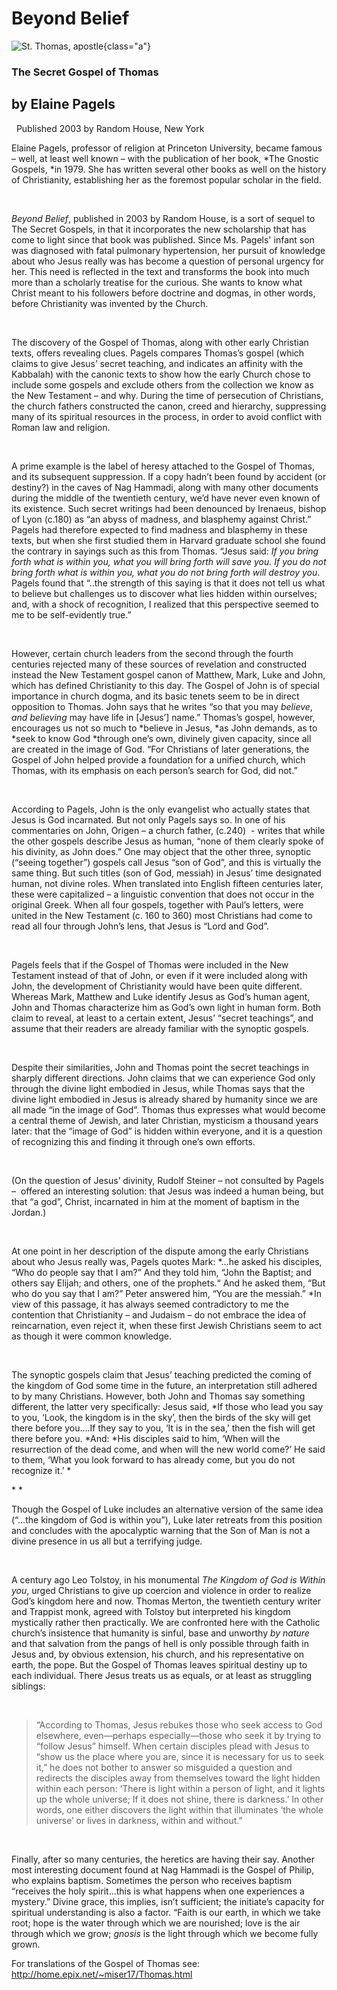 # Beyond Belief

![St. Thomas, apostle](thomas-apostle.jpg){class="a"}  

### The Secret Gospel of Thomas

## by Elaine Pagels
 
Published 2003 by Random House, New York

Elaine Pagels, professor of religion at Princeton University,
became famous – well, at least well known – with the publication
of her book, *The Gnostic Gospels, *in 1979. She has written
several other books as well on the history of Christianity,
establishing her as the foremost popular scholar in the field.

 

*Beyond Belief*, published in 2003 by Random House, is a sort of
sequel to The Secret Gospels, in that it incorporates the new
scholarship that has come to light since that book was published.
Since Ms. Pagels' infant son was diagnosed with fatal pulmonary
hypertension, her pursuit of knowledge about who Jesus really was
has become a question of personal urgency for her. This need is
reflected in the text and transforms the book into much more than
a scholarly treatise for the curious. She wants to know what
Christ meant to his followers before doctrine and dogmas, in other
words, before Christianity was invented by the Church.

 

The discovery of the Gospel of Thomas, along with other early
Christian texts, offers revealing clues. Pagels compares Thomas’s
gospel (which claims to give Jesus’ secret teaching, and indicates
an affinity with the Kabbalah) with the canonic texts to show how
the early Church chose to include some gospels and exclude others
from the collection we know as the New Testament – and why. During
the time of persecution of Christians, the church fathers
constructed the canon, creed and hierarchy, suppressing many of
its spiritual resources in the process, in order to avoid conflict
with Roman law and religion.

 

A prime example is the label of heresy attached to the Gospel of
Thomas, and its subsequent suppression. If a copy hadn’t been
found by accident (or destiny?) in the caves of Nag Hammadi, along
with many other documents during the middle of the twentieth
century, we’d have never even known of its existence. Such secret
writings had been denounced by Irenaeus, bishop of Lyon (c.180) as
“an abyss of madness, and blasphemy against Christ.” Pagels had
therefore expected to find madness and blasphemy in these texts,
but when she first studied them in Harvard graduate school she
found the contrary in sayings such as this from Thomas. “Jesus
said: *If you bring forth what is within you, what you will bring
forth will save you. If you do not bring forth what is within you,
what you do not bring forth will destroy you*. Pagels found that
“..the strength of this saying is that it does not tell us what to
believe but challenges us to discover what lies hidden within
ourselves; and, with a shock of recognition, I realized that this
perspective seemed to me to be self-evidently true.”

 

However, certain church leaders from the second through the fourth
centuries rejected many of these sources of revelation and
constructed instead the New Testament gospel canon of Matthew,
Mark, Luke and John, which has defined Christianity to this day.
The Gospel of John is of special importance in church dogma, and
its basic tenets seem to be in direct opposition to Thomas. John
says that he writes “so that you may *believe*, *and believing*
may have life in \[Jesus’\] name.” Thomas’s gospel, however,
encourages us not so much to *believe in Jesus, *as John demands,
as to *seek to know God *through one’s own, divinely given
capacity, since all are created in the image of God. “For
Christians of later generations, the Gospel of John helped provide
a foundation for a unified church, which Thomas, with its emphasis
on each person’s search for God, did not.”

 

According to Pagels, John is the only evangelist who actually
states that Jesus is God incarnated. But not only Pagels says so.
In one of his commentaries on John, Origen – a church father,
(c.240)  - writes that while the other gospels describe Jesus as
human, “none of them clearly spoke of his divinity, as John does.”
One may object that the other three, synoptic (“seeing together”)
gospels call Jesus “son of God”, and this is virtually the same
thing. But such titles (son of God, messiah) in Jesus’ time
designated human, not divine roles. When translated into English
fifteen centuries later, these were capitalized – a linguistic
convention that does not occur in the original Greek. When all
four gospels, together with Paul’s letters, were united in the New
Testament (c. 160 to 360) most Christians had come to read all
four through John’s lens, that Jesus is “Lord and God”.

 

Pagels feels that if the Gospel of Thomas were included in the New
Testament instead of that of John, or even if it were included
along with John, the development of Christianity would have been
quite different. Whereas Mark, Matthew and Luke identify Jesus as
God’s human agent, John and Thomas characterize him as God’s own
light in human form. Both claim to reveal, at least to a certain
extent, Jesus’ “secret teachings”, and assume that their readers
are already familiar with the synoptic gospels.

 

Despite their similarities, John and Thomas point the secret
teachings in sharply different directions. John claims that we can
experience God only through the divine light embodied in Jesus,
while Thomas says that the divine light embodied in Jesus is
already shared by humanity since we are all made “in the image of
God”. Thomas thus expresses what would become a central theme of
Jewish, and later Christian, mysticism a thousand years later:
that the “image of God” is hidden within everyone, and it is a
question of recognizing this and finding it through one’s own
efforts.      

 

(On the question of Jesus’ divinity, Rudolf Steiner – not
consulted by Pagels –  offered an interesting solution: that Jesus
was indeed a human being, but that “a god”, Christ, incarnated in
him at the moment of baptism in the Jordan.) 

 

At one point in her description of the dispute among the early
Christians about who Jesus really was, Pagels quotes Mark: *…he
asked his disciples, “Who do people say that I am?” And they told
him, “John the Baptist; and others say Elijah; and others, one of
the prophets.“ And he asked them, “But who do you say that I am?”
Peter answered him, “You are the messiah.” *In view of this
passage, it has always seemed contradictory to me the contention
that Christianity – and Judaism – do not embrace the idea of
reincarnation, even reject it, when these first Jewish Christians
seem to act as though it were common knowledge.

 

The synoptic gospels claim that Jesus’ teaching predicted the
coming of the kingdom of God some time in the future, an
interpretation still adhered to by many Christians. However, both
John and Thomas say something different, the latter very
specifically: Jesus said, *If those who lead you say to you,
‘Look, the kingdom is in the sky’, then the birds of the sky will
get there before you….If they say to you, ‘It is in the sea,’ then
the fish will get there before you. *And: *His disciples said to
him, ‘When will the resurrection of the dead come, and when will
the new world come?’ He said to them, ‘What you look forward to
has already come, but you do not recognize it.’ *

* *

Though the Gospel of Luke includes an alternative version of the
same idea (“…the kingdom of God is within you”), Luke later
retreats from this position and concludes with the apocalyptic
warning that the Son of Man is not a divine presence in us all but
a terrifying judge.

 

A century ago Leo Tolstoy, in his monumental *The Kingdom of God
is Within you*, urged Christians to give up coercion and violence
in order to realize God’s kingdom here and now. Thomas Merton, the
twentieth century writer and Trappist monk, agreed with Tolstoy
but interpreted his kingdom mystically rather then practically. We
are confronted here with the Catholic church’s insistence that
humanity is sinful, base and unworthy *by nature* and that
salvation from the pangs of hell is only possible through faith in
Jesus and, by obvious extension, his church, and his
representative on earth, the pope. But the Gospel of Thomas leaves
spiritual destiny up to each individual. There Jesus treats us as
equals, or at least as struggling siblings:

 

> “According to Thomas, Jesus rebukes those who seek access to God
> elsewhere, even—perhaps especially—those who seek it by trying
> to “follow Jesus” himself. When certain disciples plead with
> Jesus to “show us the place where you are, since it is necessary
> for us to seek it,” he does not bother to answer so misguided a
> question and redirects the disciples away from themselves toward
> the light hidden within each person: ‘There is light within a
> person of light, and it lights up the whole universe; If it does
> not shine, there is darkness.’ In other words, one either
> discovers the light within that illuminates ‘the whole universe’
> or lives in darkness, within and without.”  

 

Finally, after so many centuries, the heretics are having their
say. Another most interesting document found at Nag Hammadi is the
Gospel of Philip, who explains baptism. Sometimes the person who
receives baptism “receives the holy spirit…this is what happens
when one experiences a mystery.” Divine grace, this implies, isn’t
sufficient; the initiate’s capacity for spiritual understanding is
also a factor. “Faith is our earth, in which we take root; hope is
the water through which we are nourished; love is the air through
which we grow; *gnosis* is the light through which we become fully
grown.


For translations of the Gospel of Thomas see:
<http://home.epix.net/~miser17/Thomas.html>   
